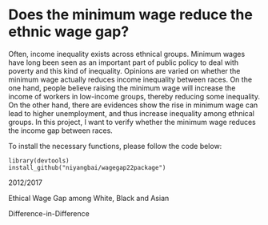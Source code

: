 # Does the minimum wage reduce the ethnic wage gap?
Often, income inequality exists across ethnical groups. Minimum wages have long been seen as an important part of public policy to deal with poverty and this kind of inequality. Opinions are varied on whether the minimum wage actually reduces income inequality between races. On the one hand, people believe raising the minimum wage will increase the income of workers in low-income groups, thereby reducing some inequality. On the other hand, there are evidences show the rise in minimum wage can lead to higher unemployment, and thus increase inequality among ethnical groups. In this project, I want to verify whether the minimum wage reduces the income gap between races.

To install the necessary functions, please follow the code below:

```
library(devtools)
install_github("niyangbai/wagegap22package")
```
2012/2017

Ethical Wage Gap among White, Black and Asian

Difference-in-Difference
